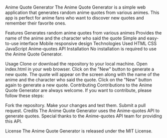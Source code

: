 Anime Quote Generator
The Anime Quote Generator is a simple web application that generates random anime quotes from various animes. This app is perfect for anime fans who want to discover new quotes and remember their favorite ones.

Features
Generates random anime quotes from various animes
Provides the name of the anime and the character who said the quote
Simple and easy-to-use interface
Mobile responsive design
Technologies Used
HTML
CSS
JavaScript
Anime-quotes API
Installation
No installation is required to use the Anime Quote Generator.

Usage
Clone or download the repository to your local machine.
Open index.html in your web browser.
Click on the "New" button to generate a new quote.
The quote will appear on the screen along with the name of the anime and the character who said the quote.
Click on the "New" button again to generate a new quote.
Contributing
Contributions to the Anime Quote Generator are always welcome. If you want to contribute, please follow these steps:

Fork the repository.
Make your changes and test them.
Submit a pull request.
Credits
The Anime Quote Generator uses the Anime-quotes API to generate quotes. Special thanks to the Anime-quotes API team for providing this API.

License
The Anime Quote Generator is released under the MIT License.
